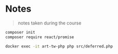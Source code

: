 # Notes

> notes taken during the course

<!-- https://gitignore.io -->
<!-- https://github.com/github/gitignore -->

```sh
composer init
composer require react/promise
```

```sh
docker exec -it art-tw-php php src/deferred.php
```
